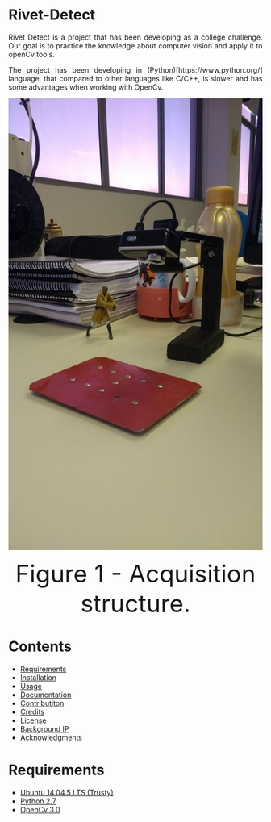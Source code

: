 # Rivet-Detect

<p align="justify">
Rivet Detect is a project that has been developing as a college challenge. Our goal is to practice the knowledge about computer vision and apply it to openCv tools.</p> 

<p align="justify"> The project has been developing in (Python)[https://www.python.org/] language, that compared to other languages like C/C++, is slower and has some advantages when working with OpenCv.</p>

<div align="center"><img src="https://github.com/matheusns/Rivet-Detect/blob/master/images/acquisition_structure.jpeg"></div> 

<p align="center">
    <font size="24">Figure 1 - Acquisition structure.</font>
</p>


# Contents

  * [Requirements](#Requirements)
  * [Installation](#instala%C3%A7%C3%A3o)
  * [Usage ](#uso)
  * [Documentation](#documentação)
  * [Contributiton](#contribuicoes)
  * [Credits](#creditos)
  * [License](#licenciamento)
  * [Background IP](#background-ip)
  * [Acknowledgments](#acknowledgments)

# Requirements 

  * [Ubuntu 14.04.5 LTS (Trusty)](http://releases.ubuntu.com/14.04/) 
  * [Python 2.7](https://www.python.org/download/releases/2.7/) 
  * [OpenCv 3.0](http://opencv.org/)